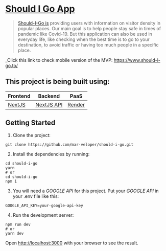 # [Should I Go App](https://www.should-i-go.to/)

> [Should-I-Go is](https://www.should-i-go.to/) providing users with information on visitor density in popular places. Our main goal is to help people stay safe in times of pandemic like Covid-19. But this application can also be used in everyday life, like checking when the best time is to go to your destination, to avoid traffic or having too much people in a specific place.

_Click this link to check mobile version of the MVP: https://www.should-i-go.to/


## This project is being built using: 
Frontend | Backend | PaaS
------------ | ------------- | -------------
[NextJS](https://nextjs.org/) | [NextJS API](https://nextjs.org/docs/api-routes/introduction) | [Render](https://render.com/)

## Getting Started

1. Clone the project:
```
git clone https://github.com/mar-veloper/should-i-go.git
```

2. Install the dependencies by running: 
```
cd should-i-go
yarn
# or 
cd should-i-go
npm i
```

3. You will need a *GOOGLE API* for this project. Put your *GOOGLE API* in your .env file like this:
```
GOOGLE_API_KEY=your-google-api-key
````

4. Run the development server:

```
npm run dev
# or
yarn dev
```

Open [http://localhost:3000](http://localhost:3000) with your browser to see the result.
